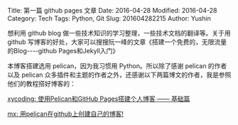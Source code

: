 Title: 第一篇 github pages 文章
Date: 2016-04-28
Modified: 2016-04-28
Category: Tech
Tags: Python, Git
Slug: 201604282215
Author: Yushin

想利用 github blog 做一些技术知识的学习整理，一些技术文档的翻译等。关于用 github 写博客的好处，大家可以搜搜阮一峰的文章《搭建一个免费的，无限流量的Blog----github Pages和Jekyll入门》

本博客搭建选用 pelican，因为我习惯用 Python。所以除了感谢 pelican 的作者以及 pelican 众多插件和主题的作者之外，还感谢以下两篇博文的作者，我是参照他们的教程搭好博客的：


[xycoding: 使用Pelican和GitHub Pages搭建个人博客 —— 基础篇](http://www.xycoding.com/articles/2013/11/21/blog-create/)

[mx: 用pelican在github上创建自己的博客!](http://x-wei.github.io/pelican_github_blog.html)
